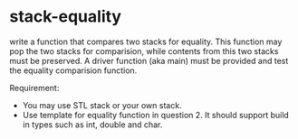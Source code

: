# stack-equality
write a function that compares two stacks for equality. This function may pop the two stacks for comparision, while contents from this two stacks must be preserved. A driver function (aka main) must be provided and test the equality comparision function. 

Requirement: 
- You may use STL stack or your own stack. 
- Use template for equality function in question 2. It should support build in types such as int, double and char.
